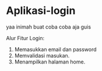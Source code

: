 # Aplikasi-login
yaa inimah buat coba coba aja guis

Alur Fitur Login:
1. Memasukkan email dan password
2. Memvalidasi masukan.
3. Menampilkan halaman home.
